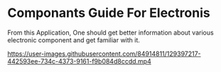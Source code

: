 # Componants Guide For Electronis
From this Application, One should get better information about various electronic component and get familiar with it.


https://user-images.githubusercontent.com/84914811/129397217-442593ee-734c-4373-9161-f9b084d8ccdd.mp4


